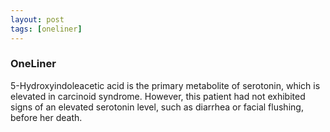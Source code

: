 ```yaml
---
layout: post
tags: [oneliner]
---
```



### OneLiner

5-Hydroxyindoleacetic acid is the primary metabolite of serotonin, which is elevated in carcinoid syndrome. However, this patient had not exhibited signs of an elevated serotonin level, such as diarrhea or facial flushing, before her death.
